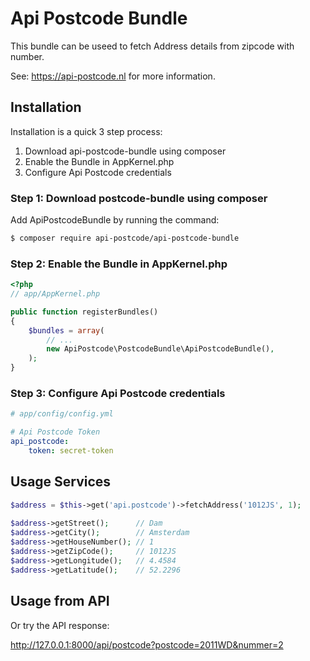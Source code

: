 Api Postcode Bundle
===================

This bundle can be useed to fetch Address details from zipcode with number.

See: https://api-postcode.nl for more information.

Installation
------------
Installation is a quick 3 step process:

1. Download api-postcode-bundle using composer
2. Enable the Bundle in AppKernel.php
3. Configure Api Postcode credentials

### Step 1: Download postcode-bundle using composer

Add ApiPostcodeBundle by running the command:

``` bash
$ composer require api-postcode/api-postcode-bundle
```

### Step 2: Enable the Bundle in AppKernel.php


``` php
<?php
// app/AppKernel.php

public function registerBundles()
{
    $bundles = array(
        // ...
        new ApiPostcode\PostcodeBundle\ApiPostcodeBundle(),
    );
}
```

### Step 3: Configure Api Postcode credentials
```yaml
# app/config/config.yml

# Api Postcode Token
api_postcode:
    token: secret-token


```

Usage Services
--------------
``` php
$address = $this->get('api.postcode')->fetchAddress('1012JS', 1);
	
$address->getStreet();      // Dam
$address->getCity();        // Amsterdam
$address->getHouseNumber(); // 1
$address->getZipCode();     // 1012JS
$address->getLongitude();   // 4.4584
$address->getLatitude();    // 52.2296
```

Usage from API
--------------

Or try the API response:

http://127.0.0.1:8000/api/postcode?postcode=2011WD&nummer=2

